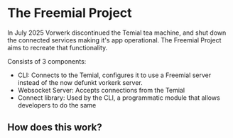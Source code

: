 # The Freemial Project

In July 2025 Vorwerk discontinued the Temial tea machine, and shut down the connected services making it's app operational. The Freemial Project aims to recreate that functionality.

Consists of 3 components:
* CLI: Connects to the Temial, configures it to use a Freemial server instead of the now defunkt vorkerk server.
* Websocket Server: Accepts connections from the Temial
* Connect library: Used by the CLI, a programmatic module that allows developers to do the same

## How does this work?
